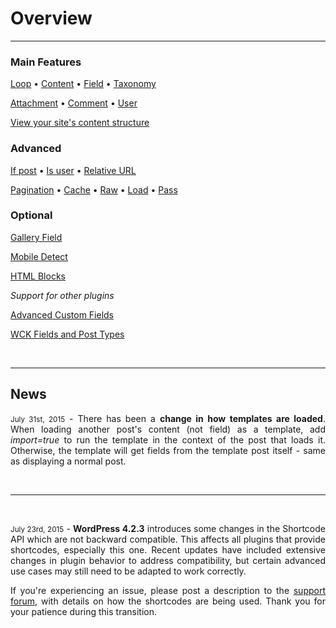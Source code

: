 # Overview

---

<div class="row index"><div class="col-half">

### Main Features

[Loop](options-general.php?page=ccs_reference&tab=loop) &bullet; [Content](options-general.php?page=ccs_reference&tab=content) &bullet; [Field](options-general.php?page=ccs_reference&tab=field) &bullet; [Taxonomy](options-general.php?page=ccs_reference&tab=taxonomy)

[Attachment](options-general.php?page=ccs_reference&tab=attach) &bullet; [Comment](options-general.php?page=ccs_reference&tab=comment) &bullet; [User](options-general.php?page=ccs_reference&tab=users)

[View your site's content structure](index.php?page=content_overview)


### Advanced

[If post](options-general.php?page=ccs_reference&tab=if) &bullet;
[Is user](options-general.php?page=ccs_reference&tab=is) &bullet; [Relative URL](options-general.php?page=ccs_reference&tab=url)

[Pagination](options-general.php?page=ccs_reference&tab=paged) &bullet; [Cache](options-general.php?page=ccs_reference&tab=cache) &bullet; [Raw](options-general.php?page=ccs_reference&tab=raw) &bullet; [Load](options-general.php?page=ccs_reference&tab=load) &bullet; [Pass](options-general.php?page=ccs_reference&tab=pass)

</div><div class="col-half">

### Optional

[Gallery Field](options-general.php?page=ccs_reference&tab=gallery)

[Mobile Detect](options-general.php?page=ccs_reference&tab=mobile)

[HTML Blocks](options-general.php?page=ccs_reference&tab=block)

*Support for other plugins*

[Advanced Custom Fields](options-general.php?page=ccs_reference&tab=acf)

[WCK Fields and Post Types](options-general.php?page=ccs_reference&tab=wck)

</div></div>

&nbsp;

---

## **News**

<div style="text-align:justify">

<small>July 31st, 2015</small> - There has been a **change in how templates are loaded**. When loading another post's content (not field) as a template, add *import=true* to run the template in the context of the post that loads it. Otherwise, the template will get fields from the template post itself - same as displaying a normal post.

&nbsp;

---

&nbsp;

<small>July 23rd, 2015</small> - **WordPress 4.2.3** introduces some changes in the Shortcode API which are not backward compatible. This affects all plugins that provide shortcodes, especially this one. Recent updates have included extensive changes in plugin behavior to address compatibility, but certain advanced use cases may still need to be adapted to work correctly.

If you're experiencing an issue, please post a description to the [support forum](http://wordpress.org/support/plugin/custom-content-shortcode), with details on how the shortcodes are being used. Thank you for your patience during this transition.
</div>

